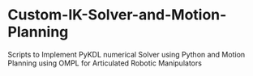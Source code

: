 # Custom-IK-Solver-and-Motion-Planning
Scripts to Implement PyKDL numerical Solver using Python and Motion Planning using OMPL for Articulated Robotic Manipulators
